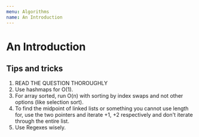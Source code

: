 ```yaml
---
menu: Algorithms
name: An Introduction
---
```


# An Introduction

## Tips and tricks

1. READ THE QUESTION THOROUGHLY
2. Use hashmaps for O(1).
3. For array sorted, run O(n) with sorting by index swaps and not other options (like selection sort).
4. To find the midpoint of linked lists or something you cannot use length for, use the two pointers and iterate +1, +2 respectively and don't iterate through the entire list.
5. Use Regexes wisely.
